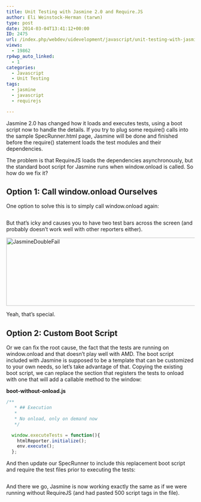 ```yaml
---
title: Unit Testing with Jasmine 2.0 and Require.JS
author: Eli Weinstock-Herman (tarwn)
type: post
date: 2014-03-04T13:41:12+00:00
ID: 2475
url: /index.php/webdev/uidevelopment/javascript/unit-testing-with-jasmine-2-0-and-require-js/
views:
  - 19862
rp4wp_auto_linked:
  - 1
categories:
  - Javascript
  - Unit Testing
tags:
  - jasmine
  - javascript
  - requirejs

---
```

Jasmine 2.0 has changed how it loads and executes tests, using a boot script now to handle the details. If you try to plug some require() calls into the sample SpecRunner.html page, Jasmine will be done and finished before the require() statement loads the test modules and their dependencies.

The problem is that RequireJS loads the dependencies asynchronously, but the standard boot script for Jasmine runs when window.onload is called. So how do we fix it?

## Option 1: Call window.onload Ourselves

One option to solve this is to simply call window.onload again:

```html
```
But that&#8217;s icky and causes you to have two test bars across the screen (and probably doesn&#8217;t work well with other reporters either).

[<img src="/wp-content/uploads/2014/02/JasmineDoubleFail.png" alt="JasmineDoubleFail" width="726" height="182" class="aligncenter size-full wp-image-2477" srcset="/wp-content/uploads/2014/02/JasmineDoubleFail.png 726w, /wp-content/uploads/2014/02/JasmineDoubleFail-300x75.png 300w" sizes="(max-width: 726px) 100vw, 726px" />][1]

Yeah, that&#8217;s special.

## Option 2: Custom Boot Script

Or we can fix the root cause, the fact that the tests are running on window.onload and that doesn&#8217;t play well with AMD. The boot script included with Jasmine is supposed to be a template that can be customized to your own needs, so let&#8217;s take advantage of that. Copying the existing boot script, we can replace the section that registers the tests to onload with one that will add a callable method to the window:

**boot-without-onload.js**

```javascript
/**
   * ## Execution
   *
   * No onload, only on demand now
   */

  window.executeTests = function(){
    htmlReporter.initialize();
    env.execute();
  };
```
And then update our SpecRunner to include this replacement boot script and require the test files prior to executing the tests:

```html
```
And there we go, Jasmine is now working exactly the same as if we were running without RequireJS (and had pasted 500 script tags in the file).

 [1]: /wp-content/uploads/2014/02/JasmineDoubleFail.png